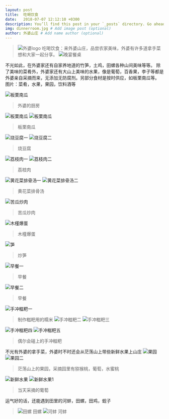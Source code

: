 ```yaml
---
layout: post
title:  吃喝饮食
date:   2018-07-07 12:12:10 +0300
description: You’ll find this post in your `_posts` directory. Go ahead and edit it and re-build the site to see your changes. # Add post description (optional)
img: dinnerroom.jpg # Add image post (optional)
author: 外婆山庄 # Add name author (optional)
---
```

>![外婆logo]({{site.baseurl}}/assets/img/logo.jpg)
>吃喝饮食：来外婆山庄，品尝农家美味，外婆有许多道拿手菜想和大家一起分享。
>![晚宴餐桌]({{site.baseurl}}/assets/img/dinnerroom.jpg)

不光如此，在外婆家还有自家养地道的竹笋，土鸡，田螺各种山间美味等等。
除了美味的菜肴外，外婆家还有大山上美味的水果，像是葡萄，百香果，李子等都是外婆亲自采摘而来，无添加无防腐剂。另部分食材是按时供应，如板栗南瓜等。
图片：菜肴，水果，果园，饮料酒等

![板栗南瓜]({{site.baseurl}}/assets/img/chufang.jpg)
>外婆的厨房

![板栗南瓜]({{site.baseurl}}/assets/img/banli.jpg)
![板栗南瓜]({{site.baseurl}}/assets/img/banli2.jpg)
>板栗南瓜

![烧豆腐一]({{site.baseurl}}/assets/img/shaodoufu.jpg)
![烧豆腐二]({{site.baseurl}}/assets/img/shaodoufu1.jpg)
>烧豆腐

![荔枝肉一]({{site.baseurl}}/assets/img/lizhi2.jpg)
![荔枝肉二]({{site.baseurl}}/assets/img/lizhi.jpg)
>荔枝肉

![黄花菜排骨汤一]({{site.baseurl}}/assets/img/huanghuacai.JPG)
![黄花菜排骨汤二]({{site.baseurl}}/assets/img/huanghuacai2.jpg)
>黄花菜排骨汤

![苦瓜炒肉]({{site.baseurl}}/assets/img/kuguachaorou.jpg)
>苦瓜炒肉

![木槿爆蛋]({{site.baseurl}}/assets/img/mujingbaodan.jpg)
>木槿爆蛋

![笋]({{site.baseurl}}/assets/img/sun.jpg)
>炒笋

![早餐一]({{site.baseurl}}/assets/img/zaocan2.jpg)
>早餐

![早餐二]({{site.baseurl}}/assets/img/zaocan.jpg)
>早餐

![手冲糍粑一]({{site.baseurl}}/assets/img/ciba1.jpg)
>制作糍粑用的糯米
>![手冲糍粑二]({{site.baseurl}}/assets/img/ciba2.jpg)
>![手冲糍粑三]({{site.baseurl}}/assets/img/ciba3.jpg)

![手冲糍粑四]({{site.baseurl}}/assets/img/ciba5.jpg)
![手冲糍粑五]({{site.baseurl}}/assets/img/ciba4.jpg)
>偶尔会碰上的手冲糍粑

不光有外婆的拿手菜，外婆时不时还会从茫荡山上带些新鲜水果上山庄
![果园]({{site.baseurl}}/assets/img/guoyuan.jpg)
![果园二]({{site.baseurl}}/assets/img/putao2.jpg)
>茫荡山上的果园，采摘园里有猕猴桃，葡萄，水蜜桃

![新鲜水果]({{site.baseurl}}/assets/img/cai3.jpg)
![新鲜水果1]({{site.baseurl}}/assets/img/putao.jpg)
>当天采摘的葡萄

运气好的话，还能遇到田里的河蚌，田螺，田鸡，蚬子
>![田螺]({{site.baseurl}}/assets/img/tianluo.jpg)
>田螺
>![河蚌]({{site.baseurl}}/assets/img/hebeng.jpg)
>河蚌
